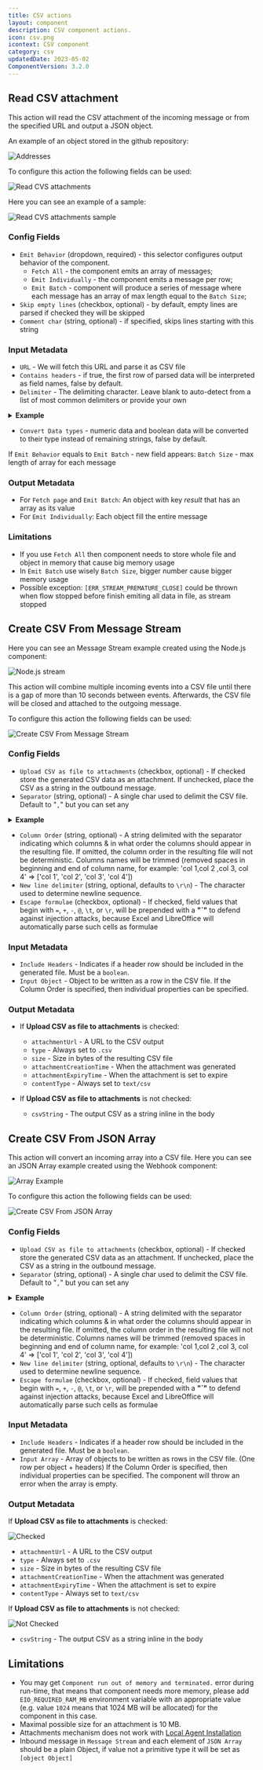 ```yaml
---
title: CSV actions
layout: component
description: CSV component actions.
icon: csv.png
icontext: CSV component
category: csv
updatedDate: 2023-05-02
ComponentVersion: 3.2.0
---
```


## Read CSV attachment

This action will read the CSV attachment of the incoming message or from the specified URL and output a JSON object.

An example of an object stored in the github repository:

![Addresses](img/addresses.png)

To configure this action the following fields can be used:

![Read CVS attachments](img/read-CSV-attachment.png)

Here you can see an example of a sample:

![Read CVS attachments sample](img/read-sample.png)

### Config Fields

* `Emit Behavior` (dropdown, required) - this selector configures output behavior of the component.
  * `Fetch All` - the component emits an array of messages;
  * `Emit Individually` - the component emits a message per row;
  * `Emit Batch` - component will produce a series of message where each message has an array of max length equal to the `Batch Size`;
* `Skip empty lines` (checkbox, optional) - by default, empty lines are parsed if checked they will be skipped
* `Comment char` (string, optional) - if specified, skips lines starting with this string

### Input Metadata

*   `URL` - We will fetch this URL and parse it as CSV file
*   `Contains headers` - if true, the first row of parsed data will be interpreted as field names, false by default.
*   `Delimiter` - The delimiting character. Leave blank to auto-detect from a list of most common delimiters or provide your own

<details close markdown="block"><summary><strong>Example</strong></summary>

if you use "$" as Delimiter, this CSV:

```
a$b$c$d
```

can be parsed into this JSON

``` json
   {
    "column0": "a",
    "column1": "b",
    "column2": "c",
    "column3": "d"
   }
```

</details>


*   `Convert Data types` - numeric data and boolean data will be converted to their type instead of remaining strings, false by default.

If `Emit Behavior` equals to `Emit Batch` - new field appears: `Batch Size` - max length of array for each message

### Output Metadata

- For `Fetch page` and `Emit Batch`: An object with key *result* that has an array as its value
- For `Emit Individually`:  Each object fill the entire message

### Limitations

* If you use `Fetch All` then component needs to store whole file and object in memory that cause big memory usage
* In `Emit Batch` use wisely `Batch Size`, bigger number cause bigger memory usage
* Possible exception: `[ERR_STREAM_PREMATURE_CLOSE]` could be thrown when flow stopped before finish emiting all data in file, as stream stopped

## Create CSV From Message Stream

Here you can see an Message Stream example created using the Node.js component:

![Node.js stream](img/nodejs-stream.png)

This action will combine multiple incoming events into a CSV file until there is a gap
of more than 10 seconds between events. Afterwards, the CSV file will be closed
and attached to the outgoing message.

To configure this action the following fields can be used:

![Create CSV From Message Stream](img/create-csv-from-message-stream.png)

### Config Fields

* `Upload CSV as file to attachments` (checkbox, optional) -  If checked store the generated CSV data as an attachment. If unchecked, place the CSV as a string in the outbound message.
* `Separator` (string, optional) - A single char used to delimit the CSV file. Default to "`,`" but you can set any

<details close markdown="block"><summary><strong>Example</strong></summary>

if you use "$" as Delimiter, this CSV:

```
a$b$c$d
```

can be parsed into this JSON

``` json
    {
     "column0": "a",
     "column1": "b",
     "column2": "c",
     "column3": "d"
    }
```

</details>

* `Column Order` (string, optional) - A string delimited with the separator indicating which columns & in what order the columns should appear in the resulting file. If omitted, the column order in the resulting file will not be deterministic. Columns names will be trimmed (removed spaces in beginning and end of column name, for example: 'col 1,col 2 ,col 3, col 4' => ['col 1', 'col 2', 'col 3', 'col 4'])
* `New line delimiter` (string, optional, defaults to `\r\n`) - The character used to determine newline sequence.
* `Escape formulae` (checkbox, optional) - If checked, field values that begin with `=`, `+`, `-`, `@`, `\t`, or `\r`, will be prepended with a **"`"** to defend against injection attacks, because Excel and LibreOffice will automatically parse such cells as formulae

### Input Metadata

* `Include Headers` - Indicates if a header row should be included in the generated file. Must be a `boolean`.
* `Input Object` - Object to be written as a row in the CSV file. If the Column Order is specified, then individual properties can be specified.

### Output Metadata

* If **Upload CSV as file to attachments** is checked:
  * `attachmentUrl` - A URL to the CSV output
  * `type` - Always set to `.csv`
  * `size` - Size in bytes of the resulting CSV file
  * `attachmentCreationTime` - When the attachment was generated
  * `attachmentExpiryTime` - When the attachment is set to expire
  * `contentType` - Always set to `text/csv`

* If **Upload CSV as file to attachments** is not checked:
  * `csvString` - The output CSV as a string inline in the body

## Create CSV From JSON Array

This action will convert an incoming array into a CSV file.
Here you can see an JSON Array example created using the Webhook component:

![Array Example](img/array-example.png)

To configure this action the following fields can be used:

![Create CSV From JSON Array](img/create-csv-from-json-array.png)

### Config Fields

* `Upload CSV as file to attachments` (checkbox, optional) -  If checked store the generated CSV data as an attachment. If unchecked, place the CSV as a string in the outbound message.
* `Separator` (string, optional) - A single char used to delimit the CSV file. Default to "`,`" but you can set any

<details close markdown="block"><summary><strong>Example</strong></summary>

default:

```
a,b,c,d
```

using "`;`" as separator:

```
a;b;c;d
```

</details>

* `Column Order` (string, optional) - A string delimited with the separator indicating which columns & in what order the columns should appear in the resulting file. If omitted, the column order in the resulting file will not be deterministic. Columns names will be trimmed (removed spaces in beginning and end of column name, for example: 'col 1,col 2 ,col 3, col 4' => ['col 1', 'col 2', 'col 3', 'col 4'])
* `New line delimiter` (string, optional, defaults to `\r\n`) - The character used to determine newline sequence.
* `Escape formulae` (checkbox, optional) - If checked, field values that begin with `=`, `+`, `-`, `@`, `\t`, or `\r`, will be prepended with a  **"`"** to defend against injection attacks, because Excel and LibreOffice will automatically parse such cells as formulae

### Input Metadata

* `Include Headers` - Indicates if a header row should be included in the generated file. Must be a `boolean`.
* `Input Array` - Array of objects to be written as rows in the CSV file. (One row per object + headers) If the Column Order is specified, then individual properties can be specified. The component will throw an error when the array is empty.

### Output Metadata

If **Upload CSV as file to attachments** is checked:

![Checked](img/checked.png)

  * `attachmentUrl` - A URL to the CSV output
  * `type` - Always set to `.csv`
  * `size` - Size in bytes of the resulting CSV file
  * `attachmentCreationTime` - When the attachment was generated
  * `attachmentExpiryTime` - When the attachment is set to expire
  * `contentType` - Always set to `text/csv`

If **Upload CSV as file to attachments** is not checked:

![Not Checked](img/not-checked.png)

  * `csvString` - The output CSV as a string inline in the body

## Limitations

* You may get `Component run out of memory and terminated.` error during run-time, that means that component needs more memory, please add
 `EIO_REQUIRED_RAM_MB` environment variable with an appropriate value (e.g. value `1024` means that 1024 MB will be allocated) for the component in this case.
* Maximal possible size for an attachment is 10 MB.
* Attachments mechanism does not work with [Local Agent Installation](https://docs.elastic.io/getting-started/local-agent.html)
* Inbound message in `Message Stream` and each element of `JSON Array` should be a plain Object, if value not a primitive type it will be set as `[object Object]`
